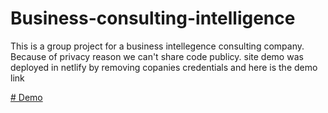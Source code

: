 # Business-consulting-intelligence

This is a group project for a business intellegence consulting company. Because of privacy reason we can't share code publicy.  site demo was deployed in netlify by removing copanies credentials and here is the demo link

[# Demo](https://competent-liskov-950895.netlify.app/)

